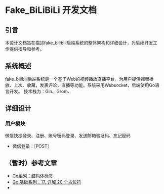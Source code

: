 # Fake_BiLiBiLi 开发文档
## 引言
本设计文档旨在描述fake_bilibili后端系统的整体架构和详细设计，为后续开发工作提供指导和参考。

## 系统概述
fake_bilibili后端系统是一个基于Web的视频播放直播平台，为用户提供视频播放、上次、收藏，发表评论，直播等功能。系统采用Websocket，后端使用Go语言开发。
技术栈为：Gin、Grom、

## 详细设计
### 用户模块
微信快捷登录、注册、账号密码登录、发送邮箱验证码、忘记密码
* 微信登录：[POST] 

## （暂时）参考文章
* [Go系列：结构体标签](https://juejin.cn/post/7005465902804123679#heading-17)
* [Go 基础系列：17. 详解 20 个占位符](https://zhuanlan.zhihu.com/p/415843240)
* 